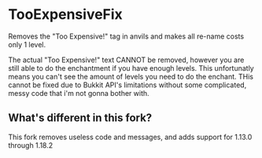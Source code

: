 # TooExpensiveFix
Removes the "Too Expensive!" tag in anvils and makes all re-name costs only 1 level.

The actual "Too Expensive!" text CANNOT be removed, however you are still able to do the enchantment if you have enough levels. This unfortunatly means you can't see the amount of levels you need to do the enchant. THis cannot be fixed due to Bukkit API's limitations without some complicated, messy code that i'm not gonna bother with.

## What's different in this fork?
This fork removes useless code and messages, and adds support for 1.13.0 through 1.18.2
